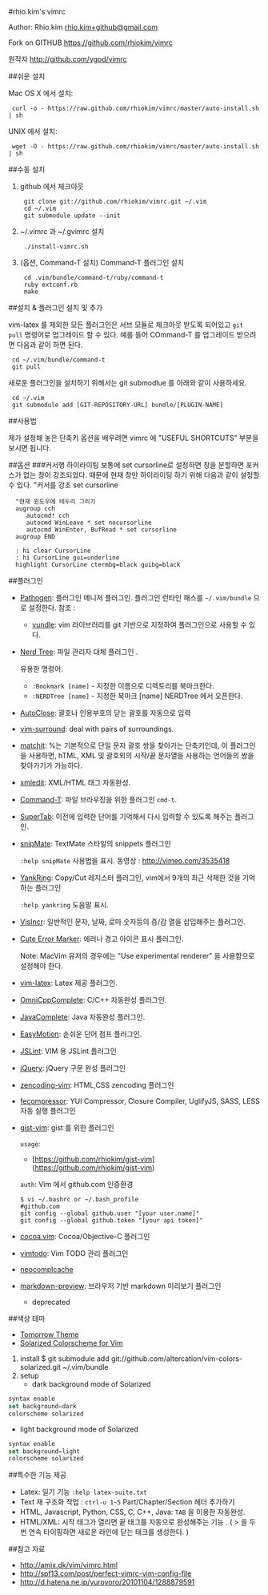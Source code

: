 #rhio.kim's vimrc

Author: Rhio.kim <rhio.kim+github@gmail.com> 

Fork on GITHUB  https://github.com/rhiokim/vimrc

원작자 http://github.com/vgod/vimrc

##쉬운 설치

Mac OS X 에서 설치:

     curl -o - https://raw.github.com/rhiokim/vimrc/master/auto-install.sh | sh

UNIX 에서 설치:

     wget -O - https://raw.github.com/rhiokim/vimrc/master/auto-install.sh | sh


##수동 설치

1. github 에서 체크아웃

        git clone git://github.com/rhiokim/vimrc.git ~/.vim
        cd ~/.vim
        git submodule update --init

2. ~/.vimrc 과 ~/.gvimrc 설치

        ./install-vimrc.sh

3. (옵션, Command-T 설치) Command-T 플러그인 설치 

        cd .vim/bundle/command-t/ruby/command-t
        ruby extconf.rb
        make
  
##설치 & 플러그인 설치 및 추가

vim-latex 를 제외한 모든 플러그인은 서브 모듈로 체크아웃 받도록 되어있고 
`git pull` 명령어로 업그레이드 할 수 있다. 예를 들어 COmmand-T 를 업그레이드 받으려면
다음과 같이 하면 된다.

     cd ~/.vim/bundle/command-t
     git pull

새로운 플러그인을 설치하기 위해서는 git submodlue 를 아래와 같이 사용하세요.

     cd ~/.vim
     git submodule add [GIT-REPOSITORY-URL] bundle/[PLUGIN-NAME]

##사용법

제가 설정해 놓은 단축키 옵션을 배우려면 vimrc 에 "USEFUL SHORTCUTS" 부분을 보시면 됩니다.

##옵션
###커서행 하이라이팅
 보통에 set cursorline로 설정하면 창을 분할하면 포커스가 없는 창이 강조되었다. 때문에 현재 창만 하이라이팅 하기 위해 다음과 같이 설정할 수 있다.
      "커서를 강조
      set cursorline

      "현재 윈도우에 테두리 그리기
      augroup cch
         autocmd! cch
         autocmd WinLeave * set nocursorline
         autocmd WinEnter, BufRead * set cursorline
      augroup END

      : hi clear CursorLine
      : hi CursorLine gui=underline
      highlight CursorLine ctermbg=black guibg=black

##플러그인

* [Pathogen](http://www.vim.org/scripts/script.php?script_id=2332): 플러그인 메니저 플러그인. 플러그인 런타인 패스를 `~/.vim/bundle` 으로 설정한다.
  참조 :
  * [vundle](http://kldp.org/node/125263): vim 라이브러리를 git 기반으로 지정하여 플러그인으로 사용할 수 있다.

* [Nerd Tree](http://www.vim.org/scripts/script.php?script_id=1658): 파일 관리자 대체 플러그인 .

  유용한 명령어:
  * `:Bookmark [name]` - 지정한 이름으로 디렉토리를 북마크한다.
  * `:NERDTree [name]` - 지정한 북마크 [name] NERDTree 에서 오픈한다. 

* [AutoClose](http://www.vim.org/scripts/script.php?script_id=1849):  괄호나 인용부호의 닫는 괄호를 자동으로 입력

* [vim-surround](https://github.com/tpope/vim-surround/blob/master/doc/surround.txt): deal with pairs of surroundings.

* [matchit](http://www.vim.org/scripts/script.php?script_id=39): %는 기본적으로 단일 문자 괄호 쌍을 찾아가는 단축키인데, 이 플러그인을 사용하면, hTML, XML 및 괄호외의 시작/끝 문자열을 사용하는 언어들의 쌍을 찾아가기가 가능하다.  

* [xmledit](http://www.vim.org/scripts/script.php?script_id=301): XML/HTML 태그 자동완성.

* [Command-T](https://github.com/wincent/Command-T): 파일 브라우징을 위한 플러그인 `cmd-t`.  

* [SuperTab](http://www.vim.org/scripts/script.php?script_id=1643): 이전에 입력한 단어를 기억해서 다시 입력할 수 있도록 해주는 플러그인.

* [snipMate](http://www.vim.org/scripts/script.php?script_id=2540): TextMate 스타일의 snippets 플러그인 

  `:help snipMate` 사용법을 표시.
  동영상 : http://vimeo.com/3535418

* [YankRing](http://www.vim.org/scripts/script.php?script_id=1234): Copy/Cut 레지스터 플러그인, vim에서 9개의 최근 삭제한 것을 기억하는 플러그인
  
  `:help yankring` 도움말 표시.

* [VisIncr](http://www.vim.org/scripts/script.php?script_id=670): 일반적인 문자, 날짜, 로마 숫자등의 증/감 열을 삽입해주는 플러그인.
  
* [Cute Error Marker](http://www.vim.org/scripts/script.php?script_id=2653): 에러나 경고 아이콘 표시 플러그인.
  
   Note: MacVim 유저의 경우에는 "Use experimental renderer" 을 사용함으로 설정해야 한다.

* [vim-latex](http://vim-latex.sourceforge.net/): Latex 제공 플러그인.

* [OmniCppComplete](http://www.vim.org/scripts/script.php?script_id=1520): C/C++ 자동완성 플러그인.

* [JavaComplete](http://www.vim.org/scripts/script.php?script_id=1785): Java 자동완성 플러그인.

* [EasyMotion](https://github.com/Lokaltog/vim-easymotion): 손쉬운 단어 점프 플러그인.

* [JSLint](http://github.com/rhio.kim/jslint.vim): VIM 용 JSLint 플러그인 

* [jQuery](http://www.vim.org/scripts/script.php?script_id=2416): jQuery 구문 완성 플러그인

* [zencoding-vim](http://mattn.github.com/zencoding-vim/): HTML,CSS zencoding 플러그인

* [fecompressor](http://www.vim.org/scripts/script.php?script_id=3453): YUI Compressor, Closure Compiler, UglifyJS, SASS, LESS 자동 실행 플러그인

* [gist-vim](http://www.vim.org/scripts/script.php?script_id=2423): gist 를 위한 플러그인 

   `usage`:
   * [https://github.com/rhiokim/gist-vim] (https://github.com/rhiokim/gist-vim)

   `auth`: Vim 에서 github.com 인증환경 
   
      $ vi ~/.bashrc or ~/.bash_profile
      #github.com
      git config --global github.user "[your user.name]" 
      git config --global github.token "[your api token]"

* [cocoa.vim](https://github.com/pekepeke/cocoa.vim): Cocoa/Objective-C 플러그인

* [vimtodo](https://github.com/mivok/vimtodo): Vim TODO 관리 플러그인

* [neocomplcache](https://github.com/Shougo/neocomplcache)

* [markdown-preview](https://github.com/mkitt/markdown-preview.vim.git): 브라우저 기반 markdown 미리보기 플러그인
   - deprecated

##색상 테마
* [Tomorrow Theme](http://github.com/ChrisKempson/Tomorrow-Theme)
* [Solarized Colorscheme for Vim](https://github.com/altercation/vim-colors-solarized)
1. install
      $ git submodule add git://github.com/altercation/vim-colors-solarized.git ~/.vim/bundle
2. setup
   - dark background mode of Solarized
   
```js
syntax enable
set background=dark
colorscheme solarized
```

   - light background mode of Solarized

```js
syntax enable
set background=light
colorscheme solarized
```

##특수한 기능 제공

* Latex: 일기 기능 `:help latex-suite.txt`
* Text 재 구조화 작업 : `ctrl-u 1~5` Part/Chapter/Section 헤더 추가하기 
* HTML, Javascript, Python, CSS, C, C++, Java: `TAB` 을 이용한 자동완성.
* HTML/XML: 시작 태그가 열리면 끝 태그를 자동으로 완성해주는 기능 . ( > 을 두번 연속 타이핑하면 새로운 라인에 닫는 태크를 생성한다. )

##참고 자료

* http://amix.dk/vim/vimrc.html
* http://spf13.com/post/perfect-vimrc-vim-config-file
* http://d.hatena.ne.jp/yuroyoro/20101104/1288879591 
